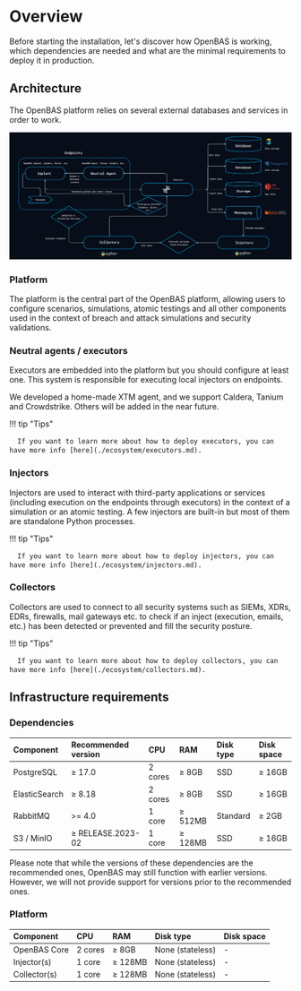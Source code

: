 # Overview

Before starting the installation, let's discover how OpenBAS is working, which dependencies are needed and what are the minimal requirements to deploy it in production.

## Architecture

The OpenBAS platform relies on several external databases and services in order to work.

![Architecture](assets/architecture.png)

### Platform

The platform is the central part of the OpenBAS platform, allowing users to configure scenarios, simulations, atomic testings and all other components used in the context of breach and attack simulations and security validations.

### Neutral agents / executors

Executors are embedded into the platform but you should configure at least one.
This system is responsible for executing local injectors on endpoints.

We developed a home-made XTM agent, and we support Caldera, Tanium and Crowdstrike. Others will be added in the near future.

!!! tip "Tips"

      If you want to learn more about how to deploy executors, you can have more info [here](./ecosystem/executors.md).

### Injectors

Injectors are used to interact with third-party applications or services (including execution on the endpoints through executors) in the context of a simulation or an atomic testing. A few injectors are built-in but most of them are standalone Python processes. 

!!! tip "Tips"

      If you want to learn more about how to deploy injectors, you can have more info [here](./ecosystem/injectors.md).

### Collectors

Collectors are used to connect to all security systems such as SIEMs, XDRs, EDRs, firewalls, mail gateways etc. to check if an inject (execution, emails, etc.) has been detected or prevented and fill the security posture. 

!!! tip "Tips"

      If you want to learn more about how to deploy collectors, you can have more info [here](./ecosystem/collectors.md).

## Infrastructure requirements

### Dependencies

| Component     | Recommended version | CPU       | RAM          | Disk type                    | Disk space         |
|:--------------|:--------------------|:----------| :----------- | :--------------------------- |:-------------------|
| PostgreSQL    | ≥ 17.0              | 2 cores   | ≥ 8GB        | SSD                          | ≥ 16GB             |
| ElasticSearch | ≥ 8.18              | 2 cores   | ≥ 8GB        | SSD                          | ≥ 16GB             |
| RabbitMQ      | >= 4.0              | 1 core    | ≥ 512MB      | Standard                     | ≥ 2GB              |
| S3 / MinIO    | ≥ RELEASE.2023-02   | 1 core    | ≥ 128MB      | SSD                          | ≥ 16GB             |

Please note that while the versions of these dependencies are the recommended ones, OpenBAS may still function with earlier versions. However, we will not provide support for versions prior to the recommended ones.

### Platform

| Component    | CPU         | RAM          | Disk type                         | Disk space      |
|:-------------| :---------- | :----------- | :-------------------------------- | :-------------- |
| OpenBAS Core | 2 cores     | ≥ 8GB        | None (stateless)                  | -               |
| Injector(s)  | 1 core      | ≥ 128MB      | None (stateless)                  | -               |
| Collector(s) | 1 core      | ≥ 128MB      | None (stateless)                  | -               |
